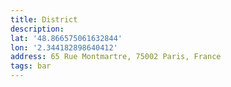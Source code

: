 ```yaml
---
title: District
description: 
lat: '48.866575061632844'
lon: '2.344182898640412'
address: 65 Rue Montmartre, 75002 Paris, France
tags: bar
---
```

